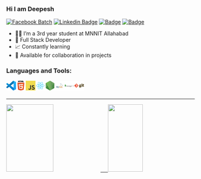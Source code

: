 ### Hi I am Deepesh
[![Facebook Batch](https://img.shields.io/badge/Deepesh-1877F2?style=flat&logo=facebook&logoColor=white&link=https://www.facebook.com/deepesh.rathi.12/)](https://www.facebook.com/deepesh.rathi.12/)
[![Linkedin Badge](https://img.shields.io/badge/-Deepesh-blue?style=flat&logo=Linkedin&logoColor=white&link=https://www.linkedin.com/in/deepesh-rathi-bb54051a3/)](https://www.linkedin.com/in/deepesh-rathi-bb54051a3/)
[![Badge](https://cp-logo.vercel.app/codechef/dprathi?logo=true)](https://www.codechef.com/users/dprathi)
[![Badge](https://cp-logo.vercel.app/codeforces/MrPirated?logo=true)](https://codeforces.com/profile/MrPirated)

- 👨‍🎓 I’m a 3rd year student at MNNIT Allahabad
- 💼 Full Stack Developer
- 📈 Constantly learning
- 👯 Available for collaboration in projects

### Languages and Tools:

<img align="left" alt="Visual Studio Code" width="26px" src="https://raw.githubusercontent.com/github/explore/80688e429a7d4ef2fca1e82350fe8e3517d3494d/topics/visual-studio-code/visual-studio-code.png" />
<img align="left" alt="HTML5" width="26px" src="https://raw.githubusercontent.com/github/explore/80688e429a7d4ef2fca1e82350fe8e3517d3494d/topics/html/html.png" />
<img align="left" alt="JavaScript" width="26px" src="https://raw.githubusercontent.com/github/explore/80688e429a7d4ef2fca1e82350fe8e3517d3494d/topics/javascript/javascript.png" />
<img align="left" alt="React" width="26px" src="https://raw.githubusercontent.com/github/explore/80688e429a7d4ef2fca1e82350fe8e3517d3494d/topics/react/react.png" />
<img align="left" alt="Node.js" width="26px" src="https://raw.githubusercontent.com/github/explore/80688e429a7d4ef2fca1e82350fe8e3517d3494d/topics/nodejs/nodejs.png" />
<img align="left" alt="MySQL" width="26px" src="https://raw.githubusercontent.com/github/explore/80688e429a7d4ef2fca1e82350fe8e3517d3494d/topics/mysql/mysql.png" />
<img align="left" alt="MongoDB" width="26px" src="https://raw.githubusercontent.com/github/explore/80688e429a7d4ef2fca1e82350fe8e3517d3494d/topics/mongodb/mongodb.png" />
<img align="left" alt="Git" width="26px" src="https://raw.githubusercontent.com/github/explore/80688e429a7d4ef2fca1e82350fe8e3517d3494d/topics/git/git.png" />
<br />
<br />
<hr/>
<a href="https://github.com/mrpirated">
  <img width="50%" height="180cm" src="https://github-readme-stats.vercel.app/api?username=mrpirated&count_private=true&show_icons=true&theme=dark" /> &nbsp; &nbsp;
  <img width="43%" height="180cm" src="https://github-readme-stats.vercel.app/api/top-langs/?username=mrpirated&layout=compact&theme=dark&langs_count=10" />
</a>
<!-- <br />
<br />
<hr/>
<a href="https://github.com/mrpirated/Decentralized-Banking-System" >
  <img width="49%" height="180cm" src="https://github-readme-stats.vercel.app/api/pin/?username=mrpirated&repo=Decentralized-Banking-System" 
  /> </a>
  <a href="">
  <img width="49%" height="180cm" src="https://github-readme-stats.vercel.app/api/pin/?username=mrpirated&repo=Decentralized-Banking-System" /></a>

 -->
